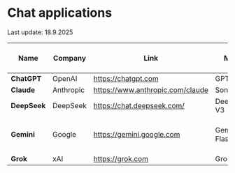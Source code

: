 # Chat applications

Last update:  18.9.2025

| Name              | Company         | Link                            | Model        | External API calls | Image input | PDF URL access |
|-------------------|-----------------|---------------------------------|--------------|---------------|----------------|----------------|
| **ChatGPT**       | OpenAI          | https://chatgpt.com              | GPT-5       | Yes           | ? - TBD | Yes           |
| **Claude**        | Anthropic       | https://www.anthropic.com/claude | Sonnet 4    | Yes           | Yes | Yes           |
| **DeepSeek**      | DeepSeek        | https://chat.deepseek.com/       | DeepSeek-V3 | No            | Yes - but hallucinates | Yes - but hallucinates |
| **Gemini**        | Google          | https://gemini.google.com        | Gemini 2.5 Flash | Yes      | Yes | Yes/No - inconsistent, API hallucinates |
| **Grok**          | xAI             | https://grok.com                 | Grok 4      | Yes           | Yes | Yes           |


